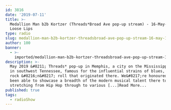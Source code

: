 ```yaml
---
id: 3816
date: '2019-07-11'
title: >-
  Medallion Man b2b Kortzer (Threads*Broad Ave pop-up stream) - 16-May-19 -
  Loose Lips
type: radio
slug: medallion-man-b2b-kortzer-threadsbroad-ave-pop-up-stream-16-may-19
author: 100
banner:
  - >-
    imported/medallion-man-b2b-kortzer-threadsbroad-ave-pop-up-stream-16-may-19/image3816.jpeg
description: >-
  May 2019 &#8211; Threads* pop-up in Memphis, a city on the Mississippi River
  in southwest Tennessee, famous for the influential strains of blues, soul and
  rock &#8216;n&#8217; roll that originated there. We&#8217;re honoured to have
  been able to showcase a breadth of the modern musical talent there today,
  stretching from Hip Hop through to various [...]Read More...
published: true
tags:
  - radioShow
---
```

